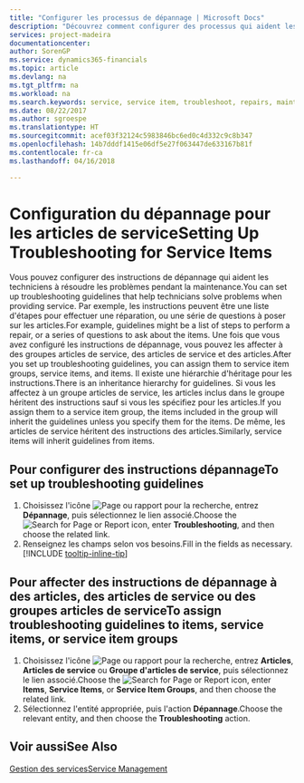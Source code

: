 ```yaml
---
title: "Configurer les processus de dépannage | Microsoft Docs"
description: "Découvrez comment configurer des processus qui aident les conseillers du service clientèle à identifier et à résoudre les problèmes liés aux articles de service."
services: project-madeira
documentationcenter: 
author: SorenGP
ms.service: dynamics365-financials
ms.topic: article
ms.devlang: na
ms.tgt_pltfrm: na
ms.workload: na
ms.search.keywords: service, service item, troubleshoot, repairs, maintenance
ms.date: 08/22/2017
ms.author: sgroespe
ms.translationtype: HT
ms.sourcegitcommit: acef03f32124c5983846bc6ed0c4d332c9c8b347
ms.openlocfilehash: 14b7dddf1415e06df5e27f063447de633167b81f
ms.contentlocale: fr-ca
ms.lasthandoff: 04/16/2018

---
```


# <a name="setting-up-troubleshooting-for-service-items"></a><span data-ttu-id="5230e-103">Configuration du dépannage pour les articles de service</span><span class="sxs-lookup"><span data-stu-id="5230e-103">Setting Up Troubleshooting for Service Items</span></span>
<span data-ttu-id="5230e-104">Vous pouvez configurer des instructions de dépannage qui aident les techniciens à résoudre les problèmes pendant la maintenance.</span><span class="sxs-lookup"><span data-stu-id="5230e-104">You can set up troubleshooting guidelines that help technicians solve problems when providing service.</span></span> <span data-ttu-id="5230e-105">Par exemple, les instructions peuvent être une liste d'étapes pour effectuer une réparation, ou une série de questions à poser sur les articles.</span><span class="sxs-lookup"><span data-stu-id="5230e-105">For example, guidelines might be a list of steps to perform a repair, or a series of questions to ask about the items.</span></span> <span data-ttu-id="5230e-106">Une fois que vous avez configuré les instructions de dépannage, vous pouvez les affecter à des groupes articles de service, des articles de service et des articles.</span><span class="sxs-lookup"><span data-stu-id="5230e-106">After you set up troubleshooting guidelines, you can assign them to service item groups, service items, and items.</span></span> <span data-ttu-id="5230e-107">Il existe une hiérarchie d'héritage pour les instructions.</span><span class="sxs-lookup"><span data-stu-id="5230e-107">There is an inheritance hierarchy for guidelines.</span></span> <span data-ttu-id="5230e-108">Si vous les affectez à un groupe articles de service, les articles inclus dans le groupe héritent des instructions sauf si vous les spécifiez pour les articles.</span><span class="sxs-lookup"><span data-stu-id="5230e-108">If you assign them to a service item group, the items included in the group will inherit the guidelines unless you specify them for the items.</span></span> <span data-ttu-id="5230e-109">De même, les articles de service héritent des instructions des articles.</span><span class="sxs-lookup"><span data-stu-id="5230e-109">Similarly, service items will inherit guidelines from items.</span></span>  

## <a name="to-set-up-troubleshooting-guidelines"></a><span data-ttu-id="5230e-110">Pour configurer des instructions dépannage</span><span class="sxs-lookup"><span data-stu-id="5230e-110">To set up troubleshooting guidelines</span></span>
1. <span data-ttu-id="5230e-111">Choisissez l'icône ![Page ou rapport pour la recherche](media/ui-search/search_small.png "icône Page ou rapport pour la recherche"), entrez **Dépannage**, puis sélectionnez le lien associé.</span><span class="sxs-lookup"><span data-stu-id="5230e-111">Choose the ![Search for Page or Report](media/ui-search/search_small.png "Search for Page or Report icon") icon, enter **Troubleshooting**, and then choose the related link.</span></span>  
2. <span data-ttu-id="5230e-112">Renseignez les champs selon vos besoins.</span><span class="sxs-lookup"><span data-stu-id="5230e-112">Fill in the fields as necessary.</span></span> [!INCLUDE [tooltip-inline-tip](includes/tooltip-inline-tip_md.md)]  

## <a name="to-assign-troubleshooting-guidelines-to-items-service-items-or-service-item-groups"></a><span data-ttu-id="5230e-113">Pour affecter des instructions de dépannage à des articles, des articles de service ou des groupes articles de service</span><span class="sxs-lookup"><span data-stu-id="5230e-113">To assign troubleshooting guidelines to items, service items, or service item groups</span></span>
1. <span data-ttu-id="5230e-114">Choisissez l'icône ![Page ou rapport pour la recherche](media/ui-search/search_small.png "icône Page ou rapport pour la recherche"), entrez **Articles**, **Articles de service** ou **Groupe d'articles de service**, puis sélectionnez le lien associé.</span><span class="sxs-lookup"><span data-stu-id="5230e-114">Choose the ![Search for Page or Report](media/ui-search/search_small.png "Search for Page or Report icon") icon, enter **Items**, **Service Items**, or **Service Item Groups**, and then choose the related link.</span></span>  
2. <span data-ttu-id="5230e-115">Sélectionnez l'entité appropriée, puis l'action **Dépannage**.</span><span class="sxs-lookup"><span data-stu-id="5230e-115">Choose the relevant entity, and then choose the **Troubleshooting** action.</span></span>  

## <a name="see-also"></a><span data-ttu-id="5230e-116">Voir aussi</span><span class="sxs-lookup"><span data-stu-id="5230e-116">See Also</span></span>
[<span data-ttu-id="5230e-117">Gestion des services</span><span class="sxs-lookup"><span data-stu-id="5230e-117">Service Management</span></span>](service-service.md)
